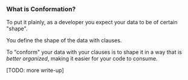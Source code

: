 ### What is Conformation?

To put it plainly, as a developer you expect your data to be of certain "shape".

You define the shape of the data with clauses.

To "conform" your data with your clauses is to shape it in a way that is <em>better organized</em>, making it easier for your code to consume.

[TODO: more write-up]
